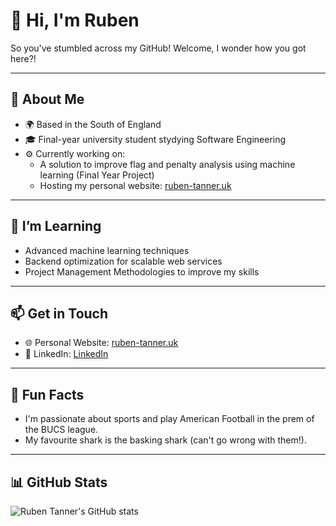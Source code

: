 # 👋 Hi, I'm Ruben

So you've stumbled across my GitHub! Welcome, I wonder how you got here?!

---

## 🚀 About Me
- 🌍 Based in the South of England
- 🎓 Final-year university student stydying Software Engineering
- ⚙️ Currently working on:
  - A solution to improve flag and penalty analysis using machine learning (Final Year Project)
  - Hosting my personal website: [ruben-tanner.uk](https://ruben-tanner.uk)

---

## 🌱 I’m Learning
- Advanced machine learning techniques
- Backend optimization for scalable web services
- Project Management Methodologies to improve my skills

---

## 📫 Get in Touch
- 🌐 Personal Website: [ruben-tanner.uk](https://ruben-tanner.uk)
- 💼 LinkedIn: [LinkedIn](https://www.linkedin.com/in/ruben-tanner-75a03321a/)

---

## 🏈 Fun Facts
- I'm passionate about sports and play American Football in the prem of the BUCS league.
- My favourite shark is the basking shark (can't go wrong with them!).

---

## 📊 GitHub Stats
![Ruben Tanner's GitHub stats](https://github-readme-stats.vercel.app/api?username=RubenTanner&show_icons=true&theme=radical)
